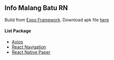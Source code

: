 ## Info Malang Batu RN ##

Build from [Expo Framework](https://expo.dev/). Download apk file [here]()

#### List Package ####
- [Axios](https://axios-http.com/)
- [React Navigation](https://reactnavigation.org/)
- [React Native Paper](https://reactnativepaper.com/)